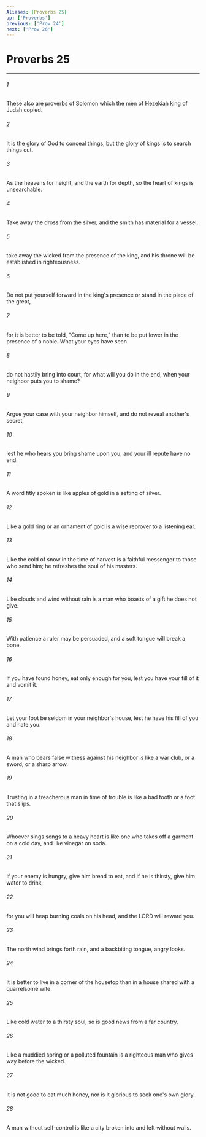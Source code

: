 ```yaml
---
Aliases: [Proverbs 25]
up: ['Proverbs']
previous: ['Prov 24']
next: ['Prov 26']
---
```

# Proverbs 25
***



###### 1 
These also are proverbs of Solomon which the men of Hezekiah king of Judah copied. 

###### 2 
It is the glory of God to conceal things, but the glory of kings is to search things out. 

###### 3 
As the heavens for height, and the earth for depth, so the heart of kings is unsearchable. 

###### 4 
Take away the dross from the silver, and the smith has material for a vessel; 

###### 5 
take away the wicked from the presence of the king, and his throne will be established in righteousness. 

###### 6 
Do not put yourself forward in the king's presence or stand in the place of the great, 

###### 7 
for it is better to be told, "Come up here," than to be put lower in the presence of a noble. What your eyes have seen 

###### 8 
do not hastily bring into court, for what will you do in the end, when your neighbor puts you to shame? 

###### 9 
Argue your case with your neighbor himself, and do not reveal another's secret, 

###### 10 
lest he who hears you bring shame upon you, and your ill repute have no end. 

###### 11 
A word fitly spoken is like apples of gold in a setting of silver. 

###### 12 
Like a gold ring or an ornament of gold is a wise reprover to a listening ear. 

###### 13 
Like the cold of snow in the time of harvest is a faithful messenger to those who send him; he refreshes the soul of his masters. 

###### 14 
Like clouds and wind without rain is a man who boasts of a gift he does not give. 

###### 15 
With patience a ruler may be persuaded, and a soft tongue will break a bone. 

###### 16 
If you have found honey, eat only enough for you, lest you have your fill of it and vomit it. 

###### 17 
Let your foot be seldom in your neighbor's house, lest he have his fill of you and hate you. 

###### 18 
A man who bears false witness against his neighbor is like a war club, or a sword, or a sharp arrow. 

###### 19 
Trusting in a treacherous man in time of trouble is like a bad tooth or a foot that slips. 

###### 20 
Whoever sings songs to a heavy heart is like one who takes off a garment on a cold day, and like vinegar on soda. 

###### 21 
If your enemy is hungry, give him bread to eat, and if he is thirsty, give him water to drink, 

###### 22 
for you will heap burning coals on his head, and the LORD will reward you. 

###### 23 
The north wind brings forth rain, and a backbiting tongue, angry looks. 

###### 24 
It is better to live in a corner of the housetop than in a house shared with a quarrelsome wife. 

###### 25 
Like cold water to a thirsty soul, so is good news from a far country. 

###### 26 
Like a muddied spring or a polluted fountain is a righteous man who gives way before the wicked. 

###### 27 
It is not good to eat much honey, nor is it glorious to seek one's own glory. 

###### 28 
A man without self-control is like a city broken into and left without walls.
